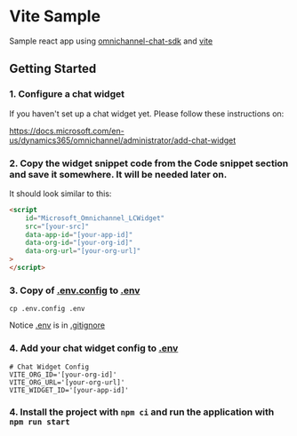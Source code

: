 # Vite Sample

Sample react app using [omnichannel-chat-sdk](https://github.com/microsoft/omnichannel-chat-sdk) and [vite](https://vite.dev)

## Getting Started

### 1. Configure a chat widget

If you haven't set up a chat widget yet. Please follow these instructions on:

https://docs.microsoft.com/en-us/dynamics365/omnichannel/administrator/add-chat-widget

### 2. **Copy** the widget snippet code from the **Code snippet** section and save it somewhere. It will be needed later on.

It should look similar to this:

```html
<script
    id="Microsoft_Omnichannel_LCWidget"
    src="[your-src]"
    data-app-id="[your-app-id]"
    data-org-id="[your-org-id]"
    data-org-url="[your-org-url]"
>
</script>
```

### 3. **Copy** of [.env.config](.env.config) to [.env](.env)

```
cp .env.config .env
```

Notice [.env](.env) is in [.gitignore](.gitignore)

### 4. **Add** your chat widget config to [.env](.env)

```
# Chat Widget Config
VITE_ORG_ID='[your-org-id]'
VITE_ORG_URL='[your-org-url]'
VITE_WIDGET_ID='[your-app-id]'
```

### 4. Install the project with `npm ci` and run the application with `npm run start`